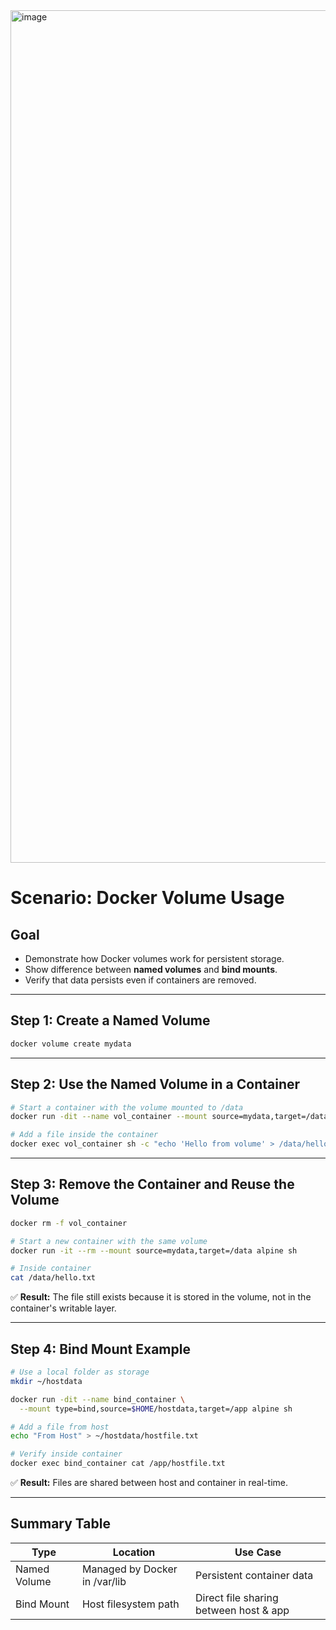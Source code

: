 <img width="2906" height="1364" alt="image" src="https://github.com/user-attachments/assets/8ab17364-b8fd-44d0-bfe3-1ea18cce2f01" />



# Scenario: Docker Volume Usage

## Goal

- Demonstrate how Docker volumes work for persistent storage.
- Show difference between **named volumes** and **bind mounts**.
- Verify that data persists even if containers are removed.

---

## Step 1: Create a Named Volume

```bash
docker volume create mydata
```

---

## Step 2: Use the Named Volume in a Container

```bash
# Start a container with the volume mounted to /data
docker run -dit --name vol_container --mount source=mydata,target=/data alpine sh

# Add a file inside the container
docker exec vol_container sh -c "echo 'Hello from volume' > /data/hello.txt"
```

---

## Step 3: Remove the Container and Reuse the Volume

```bash
docker rm -f vol_container

# Start a new container with the same volume
docker run -it --rm --mount source=mydata,target=/data alpine sh

# Inside container
cat /data/hello.txt
```

✅ **Result:** The file still exists because it is stored in the volume, not in the container's writable layer.

---

## Step 4: Bind Mount Example

```bash
# Use a local folder as storage
mkdir ~/hostdata

docker run -dit --name bind_container \
  --mount type=bind,source=$HOME/hostdata,target=/app alpine sh

# Add a file from host
echo "From Host" > ~/hostdata/hostfile.txt

# Verify inside container
docker exec bind_container cat /app/hostfile.txt
```

✅ **Result:** Files are shared between host and container in real-time.

---

## Summary Table

| Type         | Location                       | Use Case                               |
| ------------ | ------------------------------ | --------------------------------------- |
| Named Volume | Managed by Docker in /var/lib  | Persistent container data               |
| Bind Mount   | Host filesystem path           | Direct file sharing between host & app  |

